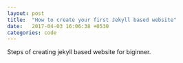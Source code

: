 ```yaml
---
layout: post
title:  "How to create your first Jekyll based website"
date:   2017-04-03 16:06:38 +0530
categories: code
---
```

Steps of creating jekyll based website for biginner.